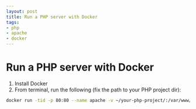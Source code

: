 ```yaml
---
layout: post
title: Run a PHP server with Docker
tags:
- php
- apache
- docker
---
```


# Run a PHP server with Docker

1. Install Docker
2. From terminal, run the following (fix the path to your PHP project dir):
```bash
docker run -tid -p 80:80 --name apache -v ~/your-php-project/:/var/www/html nimmis/apache-php5
```
